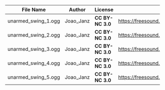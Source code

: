| File Name        | Author   | License   | Link                            |
|------------------|----------|-----------|---------------------------------|
| unarmed_swing_1.ogg | Joao_Janz | **CC BY-NC 3.0** | https://freesound.org/people/Joao_Janz/sounds/485268/ |
| unarmed_swing_2.ogg | Joao_Janz | **CC BY-NC 3.0** | https://freesound.org/people/Joao_Janz/sounds/485258/ |
| unarmed_swing_3.ogg | Joao_Janz | **CC BY-NC 3.0** | https://freesound.org/people/Joao_Janz/sounds/485252/ |
| unarmed_swing_4.ogg | Joao_Janz | **CC BY-NC 3.0** | https://freesound.org/people/Joao_Janz/sounds/485272/ |
| unarmed_swing_5.ogg | Joao_Janz | **CC BY-NC 3.0** | https://freesound.org/people/Joao_Janz/sounds/485273/ |
